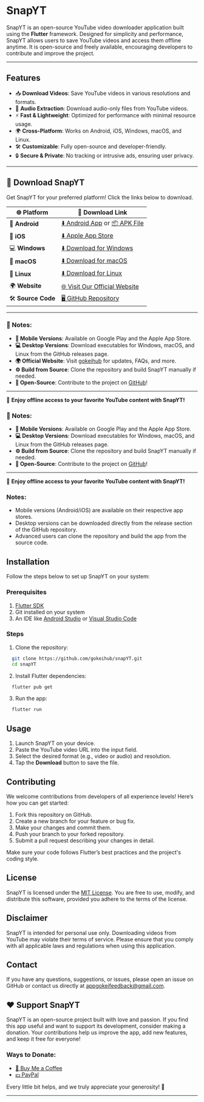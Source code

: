
# SnapYT

SnapYT is an open-source YouTube video downloader application built using the **Flutter** framework. Designed for simplicity and performance, SnapYT allows users to save YouTube videos and access them offline anytime. It is open-source and freely available, encouraging developers to contribute and improve the project.

---

## Features

- 📥 **Download Videos**: Save YouTube videos in various resolutions and formats.
- 🎵 **Audio Extraction**: Download audio-only files from YouTube videos.
- ⚡ **Fast & Lightweight**: Optimized for performance with minimal resource usage.
- 🌍 **Cross-Platform**: Works on Android, iOS, Windows, macOS, and Linux.
- 🛠️ **Customizable**: Fully open-source and developer-friendly.
- 🔒 **Secure & Private**: No tracking or intrusive ads, ensuring user privacy.

---



## 🚀 Download SnapYT

Get SnapYT for your preferred platform! Click the links below to download.

| 🌐 **Platform**   | 🔗 **Download Link**                                                                          |
|-------------------|-----------------------------------------------------------------------------------------------|
| 📱 **Android**    | [⬇️ Android App](https://github.com/gokeihub/snapYT/releases/tag/v0) or [📦 APK File](https://github.com/gokeihub/snapYT/releases/download/v0/snapYT.apk) |
| 🍎 **iOS**        | [⬇️ Apple App Store](https://github.com/gokeihub/snapYT/releases/tag/v0)                         |
| 💻 **Windows**    | [⬇️ Download for Windows](https://github.com/gokeihub/snapYT/releases/download/v0/snapYT.zip)                 |
| 🍏 **macOS**      | [⬇️ Download for macOS](https://github.com/gokeihub/snapYT/releases/tag/v0)                   |
| 🐧 **Linux**      | [⬇️ Download for Linux](https://github.com/gokeihub/snapYT/releases/tag/v0)                   |
| 🌍 **Website**    | [🌐 Visit Our Official Website](https://gokeihub.com)                                    |
| 🛠️ **Source Code**| [🖥️ GitHub Repository](https://github.com/gokeihub/snapYT)                             |

---

### 📝 Notes:
- **📱 Mobile Versions**: Available on Google Play and the Apple App Store.
- **💻 Desktop Versions**: Download executables for Windows, macOS, and Linux from the GitHub releases page.
- **🌍 Official Website**: Visit [gokeihub](https://gokeihub.com) for updates, FAQs, and more.
- **⚙️ Build from Source**: Clone the repository and build SnapYT manually if needed.
- **🌟 Open-Source**: Contribute to the project on [GitHub](https://github.com/gokeihub/snapYT)!

---

🎉 **Enjoy offline access to your favorite YouTube content with SnapYT!**


### 📝 Notes:
- **📱 Mobile Versions**: Available on Google Play and the Apple App Store.
- **💻 Desktop Versions**: Download executables for Windows, macOS, and Linux from the GitHub releases page.
- **⚙️ Build from Source**: Clone the repository and build SnapYT manually if needed.
- **🌟 Open-Source**: Contribute to the project on [GitHub](https://github.com/your-username/snapyt)!

---

🎉 **Enjoy offline access to your favorite YouTube content with SnapYT!**


### Notes:
- Mobile versions (Android/iOS) are available on their respective app stores.
- Desktop versions can be downloaded directly from the release section of the GitHub repository.
- Advanced users can clone the repository and build the app from the source code.



## Installation

Follow the steps below to set up SnapYT on your system:

### Prerequisites

1. [Flutter SDK](https://flutter.dev/docs/get-started/install)
2. Git installed on your system
3. An IDE like [Android Studio](https://developer.android.com/studio) or [Visual Studio Code](https://code.visualstudio.com/)

### Steps

 1. Clone the repository:
 ```bash
   git clone https://github.com/gokeihub/snapYT.git
   cd snapYT
   ```
   
 2. Install Flutter dependencies:
 ```bash
   flutter pub get
   ```
 
 3. Run the app:
 ```bash
   flutter run
   ```

## Usage

 1.   Launch SnapYT on your device.
 2.   Paste the YouTube video URL into the input field.
 3.   Select the desired format (e.g., video or audio) and resolution.
 4.   Tap the **Download** button to save the file.

## Contributing
We welcome contributions from developers of all experience levels! Here’s how you can get started:

1.  Fork this repository on GitHub.
2.  Create a new branch for your feature or bug fix.
3.  Make your changes and commit them.
4.  Push your branch to your forked repository.
5.  Submit a pull request describing your changes in detail.

Make sure your code follows Flutter’s best practices and the project's coding style.

## License

SnapYT is licensed under the [MIT License](https://github.com/gokeihub/snapYT/blob/main/LICENSE). You are free to use, modify, and distribute this software, provided you adhere to the terms of the license.

## Disclaimer

SnapYT is intended for personal use only. Downloading videos from YouTube may violate their terms of service. Please ensure that you comply with all applicable laws and regulations when using this application.

## Contact

If you have any questions, suggestions, or issues, please open an issue on GitHub or contact us directly at appgokeifeedback@gmail.com.


## ❤️ Support SnapYT

SnapYT is an open-source project built with love and passion. If you find this app useful and want to support its development, consider making a donation. Your contributions help us improve the app, add new features, and keep it free for everyone!  

### Ways to Donate:
- [💖 Buy Me a Coffee](https://www.buymeacoffee.com/yourname)
- [💵 PayPal](https://paypal.me/yourname)

Every little bit helps, and we truly appreciate your generosity! 🙏

---